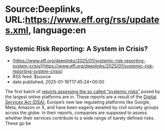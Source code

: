 # Source:Deeplinks, URL:https://www.eff.org/rss/updates.xml, language:en

## Systemic Risk Reporting: A System in Crisis?
 - [https://www.eff.org/deeplinks/2025/01/systemic-risk-reporting-system-crisis](https://www.eff.org/deeplinks/2025/01/systemic-risk-reporting-system-crisis)
 - RSS feed: $source
 - date published: 2025-01-16T17:45:24+00:00

<div class="field field--name-body field--type-text-with-summary field--label-hidden"><div class="field__items"><div class="field__item even"><p><b><span data-contrast="auto"></span></b><span data-contrast="auto">The first batch of </span><a href="https://dsa-observatory.eu/2024/12/09/dsa-risk-assessment-reports-are-in-a-guide-to-the-first-rollout-and-whats-next/"><span data-contrast="none">reports assessing the so called “systemic risks”</span></a><span data-contrast="auto"> posed by the largest online platforms are in. These reports are a result of the </span><a href="https://www.eff.org/issues/eu-policy-principles"><span data-contrast="none">Digital Services Act (DSA)</span></a><span data-contrast="auto">, Europe’s new law regulating platforms like Google, Meta, Amazon or X, and have been eagerly awaited by civil society groups across the globe. In their reports, companies are supposed to assess whether their services contribute to a wide range of barely defined risks. These go be

